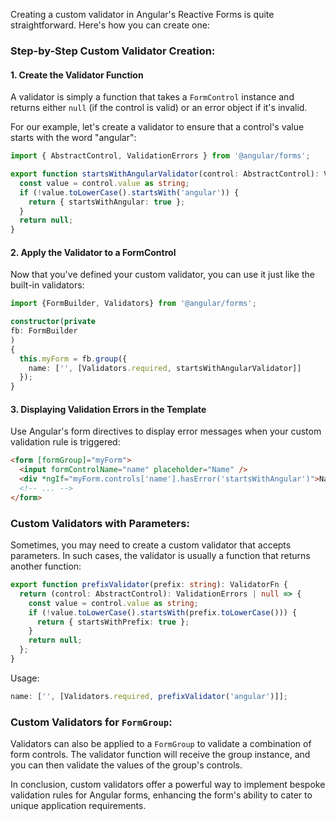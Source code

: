 Creating a custom validator in Angular's Reactive Forms is quite straightforward. Here's how you can create one:

### Step-by-Step Custom Validator Creation:

#### 1. Create the Validator Function

A validator is simply a function that takes a `FormControl` instance and returns either `null` (if the control is valid)
or an error object if it's invalid.

For our example, let's create a validator to ensure that a control's value starts with the word "angular":

```typescript
import { AbstractControl, ValidationErrors } from '@angular/forms';

export function startsWithAngularValidator(control: AbstractControl): ValidationErrors | null {
  const value = control.value as string;
  if (!value.toLowerCase().startsWith('angular')) {
    return { startsWithAngular: true };
  }
  return null;
}
```

#### 2. Apply the Validator to a FormControl

Now that you've defined your custom validator, you can use it just like the built-in validators:

```typescript
import {FormBuilder, Validators} from '@angular/forms';

constructor(private
fb: FormBuilder
)
{
  this.myForm = fb.group({
    name: ['', [Validators.required, startsWithAngularValidator]]
  });
}
```

#### 3. Displaying Validation Errors in the Template

Use Angular's form directives to display error messages when your custom validation rule is triggered:

```html
<form [formGroup]="myForm">
  <input formControlName="name" placeholder="Name" />
  <div *ngIf="myForm.controls['name'].hasError('startsWithAngular')">Name must start with "angular".</div>
  <!-- ... -->
</form>
```

### Custom Validators with Parameters:

Sometimes, you may need to create a custom validator that accepts parameters. In such cases, the validator is usually a
function that returns another function:

```typescript
export function prefixValidator(prefix: string): ValidatorFn {
  return (control: AbstractControl): ValidationErrors | null => {
    const value = control.value as string;
    if (!value.toLowerCase().startsWith(prefix.toLowerCase())) {
      return { startsWithPrefix: true };
    }
    return null;
  };
}
```

Usage:

```typescript
name: ['', [Validators.required, prefixValidator('angular')]];
```

### Custom Validators for `FormGroup`:

Validators can also be applied to a `FormGroup` to validate a combination of form controls. The validator function will
receive the group instance, and you can then validate the values of the group's controls.

In conclusion, custom validators offer a powerful way to implement bespoke validation rules for Angular forms, enhancing
the form's ability to cater to unique application requirements.
